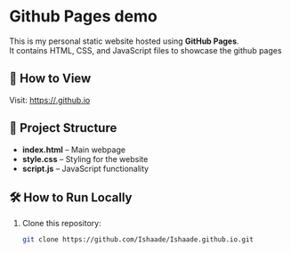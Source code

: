 # Github Pages demo

This is my personal static website hosted using **GitHub Pages**.  
It contains HTML, CSS, and JavaScript files to showcase the github pages

## 🚀 How to View
Visit: [https://<yourusername>.github.io](https://<yourusername>.github.io)  

## 📂 Project Structure
- **index.html** – Main webpage  
- **style.css** – Styling for the website  
- **script.js** – JavaScript functionality  

## 🛠 How to Run Locally
1. Clone this repository:
   ```bash
   git clone https://github.com/Ishaade/Ishaade.github.io.git
